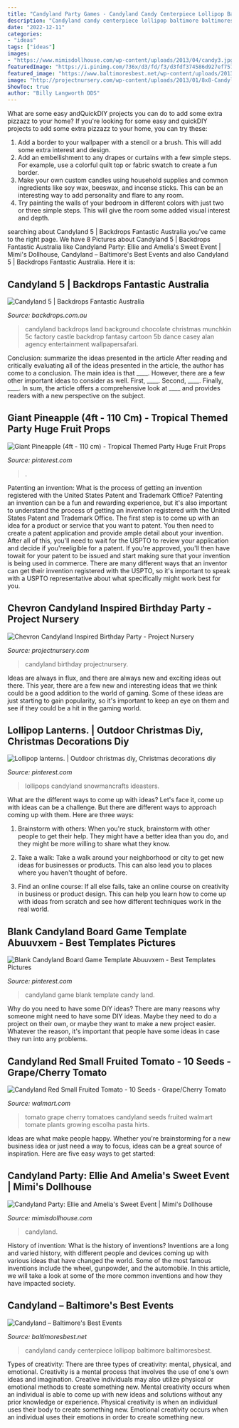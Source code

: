 ```yaml
---
title: "Candyland Party Games - Candyland Candy Centerpiece Lollipop Baltimore Baltimoresbest"
description: "Candyland candy centerpiece lollipop baltimore baltimoresbest"
date: "2022-12-11"
categories:
- "ideas"
tags: ["ideas"]
images:
- "https://www.mimisdollhouse.com/wp-content/uploads/2013/04/candy3.jpg"
featuredImage: "https://i.pinimg.com/736x/d3/fd/f3/d3fdf374586d927ef757c99419de302c.jpg"
featured_image: "https://www.baltimoresbest.net/wp-content/uploads/2013/03/IMG_5001.jpg"
image: "http://projectnursery.com/wp-content/uploads/2013/01/8x8-Candyland-Cover.jpg"
ShowToc: true
author: "Billy Langworth DDS"
---
```



What are some easy andQuickDIY projects you can do to add some extra pizzazz to your home?
If you're looking for some easy and quickDIY projects to add some extra pizzazz to your home, you can try these:
1. Add a border to your wallpaper with a stencil or a brush. This will add some extra interest and design.
2. Add an embellishment to any drapes or curtains with a few simple steps. For example, use a colorful quilt top or fabric swatch to create a fun border.
3. Make your own custom candles using household supplies and common ingredients like soy wax, beeswax, and incense sticks. This can be an interesting way to add personality and flare to any room.
4. Try painting the walls of your bedroom in different colors with just two or three simple steps. This will give the room some added visual interest and depth.

	

		
searching about Candyland 5 | Backdrops Fantastic Australia you've came to the right page. We have 8 Pictures about Candyland 5 | Backdrops Fantastic Australia like Candyland Party: Ellie and Amelia&#039;s Sweet Event | Mimi&#039;s Dollhouse, Candyland – Baltimore&#039;s Best Events and also Candyland 5 | Backdrops Fantastic Australia. Here it is:
		
    
## Candyland 5 | Backdrops Fantastic Australia

<img loading=lazy src="https://www.backdrops.com.au/wp-content/uploads/2014/10/FY050B-Candyland-5B.jpg" onerror="this.onerror=null;this.src='https://tse2.mm.bing.net/th?id=OIP.sE7Aic8OGWd-HcPzeXq-SQHaDt&amp;pid=15.1';" alt="Candyland 5 | Backdrops Fantastic Australia">

_Source: backdrops.com.au_

>candyland backdrops land background chocolate christmas munchkin 5c factory castle backdrop fantasy cartoon 5b dance casey alan agency entertainment wallpapersafari. 

	

Conclusion: summarize the ideas presented in the article
After reading and critically evaluating all of the ideas presented in the article, the author has come to a conclusion. The main idea is that ____. However, there are a few other important ideas to consider as well. First, ____. Second, ____. Finally, ____. In sum, the article offers a comprehensive look at ____ and provides readers with a new perspective on the subject.

    
## Giant Pineapple (4ft - 110 Cm) - Tropical Themed Party Huge Fruit Props

<img loading=lazy src="https://i.pinimg.com/736x/d3/fd/f3/d3fdf374586d927ef757c99419de302c.jpg" onerror="this.onerror=null;this.src='https://tse4.mm.bing.net/th?id=OIP.dhIsjcElCYoFkViyx_yvbwHaJ3&amp;pid=15.1';" alt="Giant Pineapple (4ft - 110 cm) - Tropical Themed Party Huge Fruit Props">

_Source: pinterest.com_

>. 

	

Patenting an invention: What is the process of getting an invention registered with the United States Patent and Trademark Office?
Patenting an invention can be a fun and rewarding experience, but it's also important to understand the process of getting an invention registered with the United States Patent and Trademark Office. The first step is to come up with an idea for a product or service that you want to patent. You then need to create a patent application and provide ample detail about your invention. After all of this, you'll need to wait for the USPTO to review your application and decide if you'reeligible for a patent. If you're approved, you'll then have towait for your patent to be issued and start making sure that your invention is being used in commerce. There are many different ways that an inventor can get their invention registered with the USPTO, so it's important to speak with a USPTO representative about what specifically might work best for you.

    
## Chevron Candyland Inspired Birthday Party - Project Nursery

<img loading=lazy src="http://projectnursery.com/wp-content/uploads/2013/01/8x8-Candyland-Cover.jpg" onerror="this.onerror=null;this.src='https://tse3.mm.bing.net/th?id=OIP.2PfGnzpHIAtmdVqgyjou1gHaHa&amp;pid=15.1';" alt="Chevron Candyland Inspired Birthday Party - Project Nursery">

_Source: projectnursery.com_

>candyland birthday projectnursery. 

	

Ideas are always in flux, and there are always new and exciting ideas out there. This year, there are a few new and interesting ideas that we think could be a good addition to the world of gaming. Some of these ideas are just starting to gain popularity, so it's important to keep an eye on them and see if they could be a hit in the gaming world.

    
## Lollipop Lanterns. | Outdoor Christmas Diy, Christmas Decorations Diy

<img loading=lazy src="https://i.pinimg.com/originals/19/02/70/1902704c3cd5907c462319d18ff6d0e0.jpg" onerror="this.onerror=null;this.src='https://tse1.mm.bing.net/th?id=OIP.jrUK6708JK-EcnOktbm0XAHaJ4&amp;pid=15.1';" alt="Lollipop lanterns. | Outdoor christmas diy, Christmas decorations diy">

_Source: pinterest.com_

>lollipops candyland snowmancrafts ideasters. 

	

What are the different ways to come up with ideas?
Let's face it, come up with ideas can be a challenge. But there are different ways to approach coming up with them. Here are three ways: 
1. Brainstorm with others: When you're stuck, brainstorm with other people to get their help. They might have a better idea than you do, and they might be more willing to share what they know.

2. Take a walk: Take a walk around your neighborhood or city to get new ideas for businesses or products. This can also lead you to places where you haven't thought of before.

3. Find an online course: If all else fails, take an online course on creativity in business or product design. This can help you learn how to come up with ideas from scratch and see how different techniques work in the real world.

    
## Blank Candyland Board Game Template Abuuvxem - Best Templates Pictures

<img loading=lazy src="https://i.pinimg.com/736x/64/49/a0/6449a0c4b5f6696f4092cba009ec642e--candyland-board-game-candy-land-party.jpg" onerror="this.onerror=null;this.src='https://tse2.mm.bing.net/th?id=OIP.RJimZTLC0SCVaMmg3y9INwHaFf&amp;pid=15.1';" alt="Blank Candyland Board Game Template Abuuvxem - Best Templates Pictures">

_Source: pinterest.com_

>candyland game blank template candy land. 

	

Why do you need to have some DIY ideas?
There are many reasons why someone might need to have some DIY ideas. Maybe they need to do a project on their own, or maybe they want to make a new project easier. Whatever the reason, it's important that people have some ideas in case they run into any problems.

    
## Candyland Red Small Fruited Tomato - 10 Seeds - Grape/Cherry Tomato

<img loading=lazy src="https://i5.walmartimages.com/asr/14255cae-a921-42bd-a321-921566245a0e_1.8fbcdbd9f69f4acf346c54d778b8c007.jpeg" onerror="this.onerror=null;this.src='https://tse2.mm.bing.net/th?id=OIP.TcjJxNX0dqD2tRZ0QVvZPwHaL5&amp;pid=15.1';" alt="Candyland Red Small Fruited Tomato - 10 Seeds - Grape/Cherry Tomato">

_Source: walmart.com_

>tomato grape cherry tomatoes candyland seeds fruited walmart tomate plants growing escolha pasta hirts. 

	

Ideas are what make people happy. Whether you're brainstorming for a new business idea or just need a way to focus, ideas can be a great source of inspiration. Here are five easy ways to get started: 

    
## Candyland Party: Ellie And Amelia&#039;s Sweet Event | Mimi&#039;s Dollhouse

<img loading=lazy src="https://www.mimisdollhouse.com/wp-content/uploads/2013/04/candy3.jpg" onerror="this.onerror=null;this.src='https://tse3.mm.bing.net/th?id=OIP.EYyr5VeEVjX8EctnP7j52AHaHa&amp;pid=15.1';" alt="Candyland Party: Ellie and Amelia&#039;s Sweet Event | Mimi&#039;s Dollhouse">

_Source: mimisdollhouse.com_

>candyland. 

	

History of invention: What is the history of inventions?
Inventions are a long and varied history, with different people and devices coming up with various ideas that have changed the world. Some of the most famous inventions include the wheel, gunpowder, and the automobile. In this article, we will take a look at some of the more common inventions and how they have impacted society.

    
## Candyland – Baltimore&#039;s Best Events

<img loading=lazy src="https://www.baltimoresbest.net/wp-content/uploads/2013/03/IMG_5001.jpg" onerror="this.onerror=null;this.src='https://tse1.mm.bing.net/th?id=OIP.aovqt7A4Tgyeg7axm9PSaQHaFj&amp;pid=15.1';" alt="Candyland – Baltimore&#039;s Best Events">

_Source: baltimoresbest.net_

>candyland candy centerpiece lollipop baltimore baltimoresbest. 

	

Types of creativity: There are three types of creativity: mental, physical, and emotional.
Creativity is a mental process that involves the use of one's own ideas and imagination. Creative individuals may also utilize physical or emotional methods to create something new. Mental creativity occurs when an individual is able to come up with new ideas and solutions without any prior knowledge or experience. Physical creativity is when an individual uses their body to create something new. Emotional creativity occurs when an individual uses their emotions in order to create something new.

